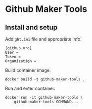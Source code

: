 # Github Maker Tools

## Install and setup

Add `ght.ini` file and appropriate info.

```
[github.org]
User =
Token =
Organization =
```

Build container image.

```
docker build -t github-maker-tools .
```

Run and enter container.

```
docker run -it github-maker-tools \
    github-maker-tools COMMAND...
```

